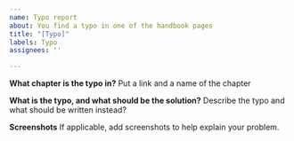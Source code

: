```yaml
---
name: Typo report
about: You find a typo in one of the handbook pages
title: "[Typo]"
labels: Typo
assignees: ''

---
```


**What chapter is the typo in?**
Put a link and a name of the chapter

**What is the typo, and what should be the solution?**
Describe the typo and what should be written instead?

**Screenshots**
If applicable, add screenshots to help explain your problem.
